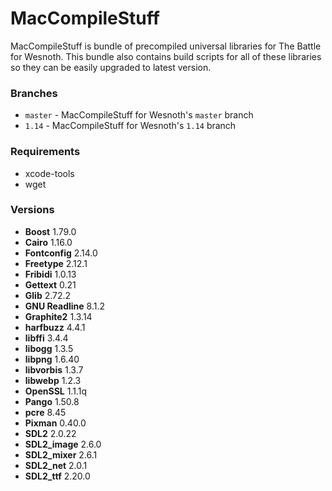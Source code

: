 # MacCompileStuff
MacCompileStuff is bundle of precompiled universal libraries for The Battle for Wesnoth. This bundle also contains build scripts for all of these libraries so they can be easily upgraded to latest version.

### Branches
* `master` - MacCompileStuff for Wesnoth's `master` branch
* `1.14` - MacCompileStuff for Wesnoth's `1.14` branch

### Requirements
* xcode-tools
* wget

### Versions
* **Boost** 1.79.0
* **Cairo** 1.16.0
* **Fontconfig** 2.14.0
* **Freetype** 2.12.1
* **Fribidi** 1.0.13
* **Gettext** 0.21
* **Glib** 2.72.2
* **GNU Readline** 8.1.2
* **Graphite2** 1.3.14
* **harfbuzz** 4.4.1
* **libffi** 3.4.4
* **libogg** 1.3.5
* **libpng** 1.6.40
* **libvorbis** 1.3.7
* **libwebp** 1.2.3
* **OpenSSL** 1.1.1q
* **Pango** 1.50.8
* **pcre** 8.45
* **Pixman** 0.40.0
* **SDL2** 2.0.22
* **SDL2_image** 2.6.0
* **SDL2_mixer** 2.6.1
* **SDL2_net** 2.0.1
* **SDL2_ttf** 2.20.0
